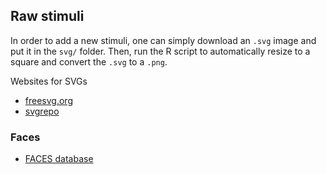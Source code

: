 ## Raw stimuli

In order to add a new stimuli, one can simply download an `.svg` image and put it in the `svg/` folder. Then, run the R script to automatically resize to a square and convert the `.svg` to a `.png`.

Websites for SVGs

- [freesvg.org](https://freesvg.org/search/)
- [svgrepo](https://www.svgrepo.com/)

### Faces 

- [FACES database](https://faces.mpdl.mpg.de/imeji/)